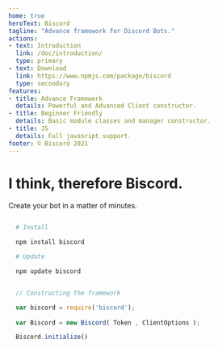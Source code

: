 ```yaml
---
home: true
heroText: Biscord
tagline: "Advance framework for Discord Bots."
actions:
- text: Introduction
  link: /doc/introduction/
  type: primary
- text: Download
  link: https://www.npmjs.com/package/biscord
  type: secondary
features:
- title: Advance Framework
  details: Powerful and Advanced Client constructor. 
- title: Beginner Friendly
  details: Basic module classes and manager constructor.
- title: JS 
  details: Full javasript support.
footer: © Biscord 2021
---
```


# I think, therefore Biscord. 

Create your bot in a matter of minutes.

```bash

  # Install

  npm install biscord

  # Update

  npm update biscord

```

```javascript

  // Constructing the framework

  var biscord = require('biscord');
  
  var Biscord = new Biscord( Token , ClientOptions );

  Biscord.initialize()

```
